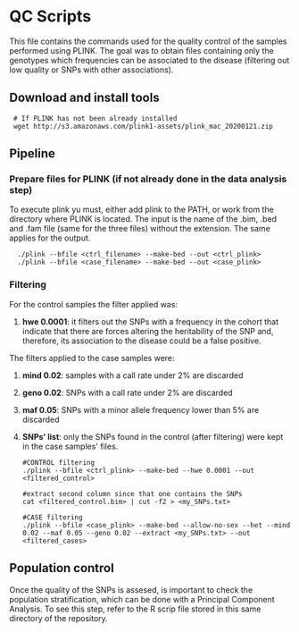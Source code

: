 # QC Scripts

This file contains the commands used for the quality control of the samples performed using PLINK. The goal was to obtain files containing only the genotypes which frequencies can be associated to the disease (filtering out low quality or SNPs with other associations).

## Download and install tools
     # If PLINK has not been already installed
     wget http://s3.amazonaws.com/plink1-assets/plink_mac_20200121.zip
  
  
 ## Pipeline 
 
 ### Prepare files for PLINK (if not already done in the data analysis step) 
 To execute plink yu must, either add plink to the PATH, or work from the directory where PLINK is located. The input is the name of the .bim, .bed and .fam file (same for the three files) without the extension. The same applies for the output.
 
      ./plink --bfile <ctrl_filename> --make-bed --out <ctrl_plink>
      ./plink --bfile <case_filename> --make-bed --out <case_plink>
      
      
 ### Filtering
 For the control samples the filter applied was:
1. **hwe 0.0001**: it filters out the SNPs with a frequency in the cohort that indicate that there are forces altering the heritability of the SNP and, therefore, its association to the disease could be a false positive.

The filters applied to the case samples were:
1. **mind 0.02**: samples with a call rate under 2% are discarded
2. **geno 0.02**: SNPs with a call rate under 2% are discarded
3. **maf 0.05**: SNPs with a minor allele frequency lower than 5% are discarded
4. **SNPs' list**: only the SNPs found in the control (after filtering) were kept in the case samples' files.
 
  
       #CONTROL filtering
       ./plink --bfile <ctrl_plink> --make-bed --hwe 0.0001 --out <filtered_control>
      
       #extract second column since that one contains the SNPs
       cat <filtered_control.bim> | cut -f2 > <my_SNPs.txt>
  
       #CASE filtering
       ./plink --bfile <case_plink> --make-bed --allow-no-sex --het --mind 0.02 --maf 0.05 --geno 0.02 --extract <my_SNPs.txt> --out <filtered_cases>
       
       
 ## Population control       
Once the quality of the SNPs is assesed, is important to check the population stratification, which can be done with a Principal Component Analysis. To see this step, refer to the R scrip file stored in this same directory of the repository.
